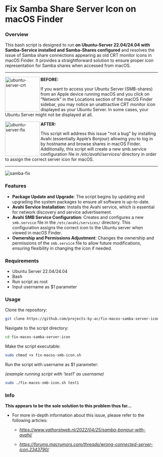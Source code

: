 # Fix Samba Share Server Icon on macOS Finder

### Overview
This bash script is designed to run **on Ubuntu-Server 22.04/24.04 with Samba-Service installed and Samba-Shares configured** and resolves the issue of Samba share connections appearing as old CRT monitor icons in macOS Finder. It provides a straightforward solution to ensure proper icon representation for Samba shares when accessed from macOS.


***
<img width="114" align="left" alt="ubuntu-server-crt" src="https://github.com/user-attachments/assets/278f3d39-be6f-4d0f-aef3-01a1b235b210"> 

**BEFORE:**

If you want to access your Ubuntu Server (SMB-shares) from an Apple device 
running macOS and you click on “Network” in the Locations section of the macOS Finder sidebar, 
you may notice an unattractive CRT monitor icon displayed as your Ubuntu Server. 
In some cases, your Ubuntu Server might not be displayed at all.

<img width="114" align="left" alt="ubuntu-server-fix" src="https://github.com/user-attachments/assets/1959f04e-842e-42b1-a300-4357f0d817ad">

**AFTER:**

This script will address this issue "not a bug" by installing Avahi (essentially Apple’s Bonjour) 
allowing you to log in by hostname and browse shares in macOS Finder.
Additionally, this script will create a new smb.service configuration file 
in */etc/avahi/services/* directory in order to assign the correct server icon for macOS.
***

![samba-fix](https://github.com/user-attachments/assets/38995ad7-e94f-4c70-add2-5f7df9c7313f)

### Features
- **Package Update and Upgrade**: The script begins by updating and upgrading the system packages to ensure all software is up-to-date.
- **Avahi Service Installation**: Installs the Avahi service, which is essential for network discovery and service advertisement.
- **Avahi SMB Service Configuration**: Creates and configures a new `smb.service` file in the `/etc/avahi/services/` directory. This configuration assigns the correct icon to the Ubuntu server when viewed in macOS Finder.
- **Ownership and Permissions Adjustment**: Changes the ownership and permissions of the `smb.service` file to allow future modifications, ensuring flexibility in changing the icon if needed.

### Requirements
- Ubuntu Server 22.04/24.04
- Bash
- Run script as root
- Input username as $1 parameter

### Usage
Clone the repository:
   ```bash
   git clone https://github.com/projects-by-ac/fix-macos-samba-server-icon.git
```
   
Navigate to the script directory:
   ```bash
   cd fix-macos-samba-server-icon
```
   
Make the script executable:
   ```bash
   sudo chmod +x fix-macos-smb-icon.sh
```

Run the script with username as $1 parameter:  

*(example running script with 'test1' as username)*  

   ```bash
   sudo ./fix-macos-smb-icon.sh test1
```

### Info

**This appears to be the sole solution to this problem thus far...**

 - For more in-depth information about this issue, please refer to the following articles:

   - *https://www.vathorstweb.nl/2022/04/25/samba-bonjour-with-avahi/*
  
   - *https://forums.macrumors.com/threads/wrong-connected-server-icon.2343790/*

